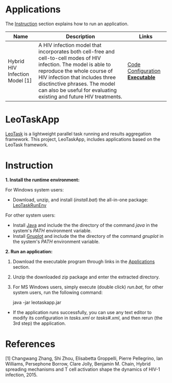 # Applications

The [Instruction](#instruction) section explains how to run an application.

Name  | Description | Links
----- |-------------|----------
Hybrid HIV Infection Model [1] | A HIV infection model that incorporates both cell-free and cell-to-cell modes of HIV infection. The model is able to reproduce the whole course of HIV infection that includes three disctinctive phrases. The model can also be useful for evaluating existing and future HIV treatments. | [Code](leotaskapp/src/org/leores/task/app/ModelHIV.java) [Configuration](leotaskapp/demo/modelhiv.xml) [**Executable**](leotaskapp/demo/modelhiv.zip?raw=true)

# LeoTaskApp

[LeoTask](http://github.com/mleoking/LeoTask) is a lightweight parallel task running and results aggregation framework. This project, LeoTaskApp, includes applications based on the LeoTask framework.

# Instruction

**1. Install the runtime environment:**

For Windows system users: 

* Download, unzip, and install (_install.bat_) the all-in-one package: [LeoTaskRunEnv](https://github.com/mleoking/LeoTaskApp/releases/download/v1.0.0/LeoTaskRunEnv.zip)

For other system users:

* Install [Java](http://www.oracle.com/technetwork/java/javase/downloads/jdk7-downloads-1880260.html) and include the the directory of the command _java_ in the system's _PATH_ environment variable.
* Install [Gnuplot](http://sourceforge.net/projects/gnuplot/files/gnuplot/4.6.5/) and include the the directory of the command _gnuplot_ in the system's _PATH_ environment variable.

**2. Run an application:**

1. Download the executable program through links in the [Applications](#applications) section.
2. Unzip the downloaded zip package and enter the extracted directory.
3. For MS Windows users, simply execute (double click) _run.bat_, for other system users, run the following command:

    java -jar leotaskapp.jar
    
* If the application runs successfully, you can use any text editor to modify its configuration in _tasks.xml_ or _tasks#.xml_, and then rerun (the 3rd step) the application.

# References

[1] Changwang Zhang, Shi Zhou, Elisabetta Groppelli, Pierre Pellegrino, Ian Williams, Persephone Borrow, Clare Jolly, Benjamin M. Chain, Hybrid spreading mechanisms and T cell activation shape the dynamics of HIV-1 infection, 2015.
